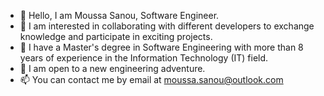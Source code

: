 - 👋 Hello, I am Moussa Sanou, Software Engineer.
- 👀 I am interested in collaborating with different developers to exchange knowledge and participate in exciting projects.
- 🌱 I have a Master's degree in Software Engineering with more than 8 years of experience in the Information Technology (IT) field.
- 💞️ I am open to a new engineering adventure.
- 📫 You can contact me by email at moussa.sanou@outlook.com


